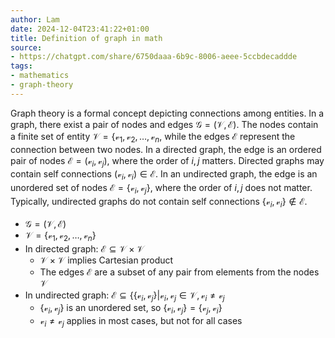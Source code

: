 ```yaml
---
author: Lam
date: 2024-12-04T23:41:22+01:00
title: Definition of graph in math
source:
- https://chatgpt.com/share/6750daaa-6b9c-8006-aeee-5ccbdecaddde
tags:
- mathematics
- graph-theory
---
```


Graph theory is a formal concept depicting connections among entities. In a graph, there exist a pair of nodes and edges $\mathcal{G} = (\mathcal{V}, \mathcal{E})$. The nodes contain a finite set of entity $\mathcal{V} = \{\mathcal{v}_1, \mathcal{v}_2, \dots, \mathcal{v}_n$, while the edges $\mathcal{E}$ represent the connection between two nodes. In a directed graph, the edge is an ordered pair of nodes $\mathcal{E} = (\mathcal{v}_i, \mathcal{v}_j)$, where the order of $i, j$ matters. Directed graphs may contain self connections $(\mathcal{v}_i, \mathcal{v}_i) \in \mathcal{E}$. In an undirected graph, the edge is an unordered set of nodes $\mathcal{E} = \{\mathcal{v}_i, \mathcal{v}_j\}$, where the order of $i, j$ does not matter. Typically, undirected graphs do not contain self connections $\{\mathcal{v}_i, \mathcal{v}_i\} \notin \mathcal{E}$.

- $\mathcal{G} = (\mathcal{V}, \mathcal{E})$
- $\mathcal{V} = \{\mathcal{v}_1, \mathcal{v}_2, \dots, \mathcal{v}_n\}$
- In directed graph: $\mathcal{E} \subseteq \mathcal{V} \times \mathcal{V}$
  - $\mathcal{V} \times \mathcal{V}$ implies Cartesian product
  - The edges $\mathcal{E}$ are a subset of any pair from elements from the nodes $\mathcal{V}$
- In undirected graph: $\mathcal{E} \subseteq \{\{\mathcal{v}_i, \mathcal{v}_j\} | \mathcal{v}_i, \mathcal{v}_j \in \mathcal{V}, \mathcal{v}_i \neq \mathcal{v}_j$
  - $\{\mathcal{v}_i, \mathcal{v}_j\}$ is an unordered set, so $\{\mathcal{v}_i, \mathcal{v}_j\} = \{\mathcal{v}_j, \mathcal{v}_i\}$
  - $\mathcal{v}_i \neq \mathcal{v}_j$ applies in most cases, but not for all cases

